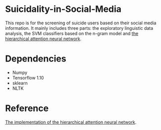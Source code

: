 # Suicidality-in-Social-Media
This repo is for the screening of suicide users based on their social media information. It mainly includes three parts: the exploratory linguistic data analysis, the SVM classifiers based on the n-gram model and [the hierarchical attention neural network](http://www.cs.cmu.edu/~./hovy/papers/16HLT-hierarchical-attention-networks.pdf).

# Dependencies
* Numpy
* Tensorflow 1.10
* sklearn
* NLTK

# Reference
[The implementation of the hierarchical attention neural network](https://blog.csdn.net/liuchonge/article/details/74092014).
